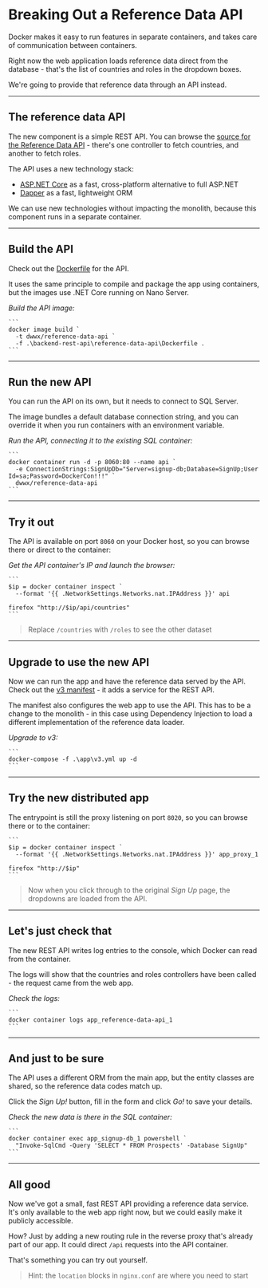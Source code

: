 # Breaking Out a Reference Data API

Docker makes it easy to run features in separate containers, and takes care of communication between containers.

Right now the web application loads reference data direct from the database - that's the list of countries and roles in the dropdown boxes.

We're going to provide that reference data through an API instead.

---

## The reference data API

The new component is a simple REST API. You can browse the [source for the Reference Data API](./signup/src/SignUp.Api.ReferenceData) - there's one controller to fetch countries, and another to fetch roles.

The API uses a new technology stack:

- [ASP.NET Core](https://docs.microsoft.com/en-us/aspnet/core/?view=aspnetcore-2.1) as a fast, cross-platform alternative to full ASP.NET
- [Dapper](https://github.com/StackExchange/Dapper) as a fast, lightweight ORM

We can use new technologies without impacting the monolith, because this component runs in a separate container.

---

## Build the API

Check out the [Dockerfile](./backend-rest-api/reference-data-api/Dockerfile) for the API. 

It uses the same principle to compile and package the app using containers, but the images use .NET Core running on Nano Server. 

_Build the API image:_

    ```
    docker image build `
      -t dwwx/reference-data-api `
      -f .\backend-rest-api\reference-data-api\Dockerfile .
    ```

---

## Run the new API

You can run the API on its own, but it needs to connect to SQL Server. 

The image bundles a default database connection string, and you can override it when you run containers with an environment variable.

_Run the API, connecting it to the existing SQL container:_

    ```
    docker container run -d -p 8060:80 --name api `
      -e ConnectionStrings:SignUpDb="Server=signup-db;Database=SignUp;User Id=sa;Password=DockerCon!!!" `
      dwwx/reference-data-api
    ```

---

## Try it out

The API is available on port `8060` on your Docker host, so you can browse there or direct to the container:

_Get the API container's IP and launch the browser:_

    ```
    $ip = docker container inspect `
      --format '{{ .NetworkSettings.Networks.nat.IPAddress }}' api

    firefox "http://$ip/api/countries"
    ```

> Replace `/countries` with `/roles` to see the other dataset

---

## Upgrade to use the new API

Now we can run the app and have the reference data served by the API. Check out the [v3 manifest](./app/v3.yml) - it adds a service for the REST API.

The manifest also configures the web app to use the API. This has to be a change to the monolith - in this case using Dependency Injection to load a different implementation of the reference data loader.

_Upgrade to v3:_

    ```
    docker-compose -f .\app\v3.yml up -d
    ```

---

## Try the new distributed app

The entrypoint is still the proxy listening on port `8020`, so you can browse there or to the container:

    ```
    $ip = docker container inspect `
      --format '{{ .NetworkSettings.Networks.nat.IPAddress }}' app_proxy_1

    firefox "http://$ip"
    ```

> Now when you click through to the original _Sign Up_ page, the dropdowns are loaded from the API.

---

## Let's just check that

The new REST API writes log entries to the console, which Docker can read from the container. 

The logs will show that the countries and roles controllers have been called - the request came from the web app.

_Check the logs:_

    ```
    docker container logs app_reference-data-api_1
    ```

---

## And just to be sure

The API uses a different ORM from the main app, but the entity classes are shared, so the reference data codes match up.

Click the _Sign Up!_ button, fill in the form and click _Go!_ to save your details.

_Check the new data is there in the SQL container:_

    ```
    docker container exec app_signup-db_1 powershell `
      "Invoke-SqlCmd -Query 'SELECT * FROM Prospects' -Database SignUp"
    ```

---

## All good

Now we've got a small, fast REST API providing a reference data service. It's only available to the web app right now, but we could easily make it publicly accessible.

How? Just by adding a new routing rule in the reverse proxy that's already part of our app. It could direct `/api` requests into the API container.

That's something you can try out yourself.

> Hint: the `location` blocks in `nginx.conf` are where you need to start